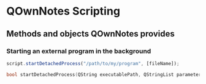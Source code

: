 # QOwnNotes Scripting
 
## Methods and objects QOwnNotes provides

### Starting an external program in the background

```javascript
script.startDetachedProcess("/path/to/my/program", [fileName]);
```

```cpp
bool startDetachedProcess(QString executablePath, QStringList parameters);
```
